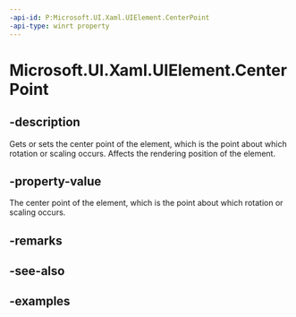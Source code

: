 ```yaml
---
-api-id: P:Microsoft.UI.Xaml.UIElement.CenterPoint
-api-type: winrt property
---
```


<!-- Property syntax.
public Vector3 CenterPoint { get;  set; }
-->

# Microsoft.UI.Xaml.UIElement.CenterPoint

## -description
Gets or sets the center point of the element, which is the point about which rotation or scaling occurs. Affects the rendering position of the element.

## -property-value

The center point of the element, which is the point about which rotation or scaling occurs.

## -remarks

## -see-also

## -examples

